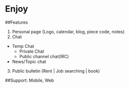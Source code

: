 # Enjoy
 
##Features
1. Personal page (Logo, calendar, blog, piece code, notes)
2. Chat
  * Temp Chat
    + Private Chat
    + Public channel chat(IRC)
  * News/Topic chat
3. Public bulletin (Rent | Job searching | book)

 
##Support: Mobile, Web
